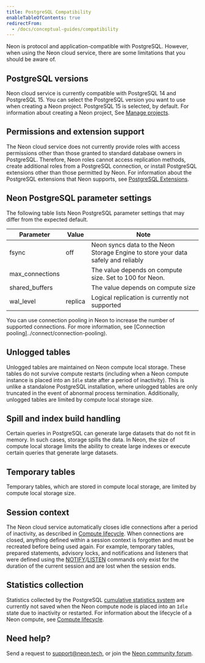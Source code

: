 ```yaml
---
title: PostgreSQL Compatibility
enableTableOfContents: true
redirectFrom:
  - /docs/conceptual-guides/compatibility
---
```


Neon is protocol and application-compatible with PostgreSQL. However, when using the Neon cloud service, there are some limitations that you should be aware of.

## PostgreSQL versions

Neon cloud service is currently compatible with PostgreSQL 14 and PostgreSQL 15. You can select the PostgreSQL version you want to use when creating a Neon project. PostgreSQL 15 is selected, by default. For information about creating a Neon project, See [Manage projects](../manage/projects).

## Permissions and extension support

The Neon cloud service does not currently provide roles with access permissions other than those granted to standard database owners in PostgreSQL. Therefore, Neon roles cannot access replication methods, create additional roles from a PostgreSQL connection, or install PostgreSQL extensions other than those permitted by Neon. For information about the PostgreSQL extensions that Neon supports, see [PostgreSQL Extensions](../extensions/pg-extensions).

<a id="default-parameters/"></a>

## Neon PostgreSQL parameter settings

The following table lists Neon PostgreSQL parameter settings that may differ from the expected default.

| Parameter       | Value   | Note                                                                              |
| --------------- | ------- | --------------------------------------------------------------------------------- |
| fsync           | off     | Neon syncs data to the Neon Storage Engine to store your data safely and reliably |
| max_connections |         | The value depends on compute size. Set to 100 for Neon.          |
| shared_buffers  |         | The value depends on compute size                                                 |
| wal_level       | replica | Logical replication is currently not supported                                    |

<Admonition type="note">
You can use connection pooling in Neon to increase the number of supported connections. For more information, see [Connection pooling]../connect/connection-pooling).
</Admonition>

## Unlogged tables

Unlogged tables are maintained on Neon compute local storage. These tables do not survive compute restarts (including when a Neon compute instance is placed into an `Idle` state after a period of inactivity). This is unlike a standalone PostgreSQL installation, where unlogged tables are only truncated in the event of abnormal process termination. Additionally, unlogged tables are limited by compute local storage size.

## Spill and index build handling

Certain queries in PostgreSQL can generate large datasets that do not fit in memory. In such cases, storage spills the data. In Neon, the size of compute local storage limits the ability to create large indexes or execute certain queries that generate large datasets.

## Temporary tables

Temporary tables, which are stored in compute local storage, are limited by compute local storage size.

## Session context

The Neon cloud service automatically closes idle connections after a period of inactivity, as described in [Compute lifecycle](/docs/conceptual-guides/compute-lifecycle/). When connections are closed, anything defined within a session context is forgotten and must be recreated before being used again. For example, temporary tables, prepared statements, advisory locks, and notifications and listeners that were defined using the [NOTIFY](https://www.postgresql.org/docs/14/sql-notify.html)/[LISTEN](https://www.postgresql.org/docs/14/sql-listen.html) commands only exist for the duration of the current session and are lost when the session ends.

## Statistics collection

Statistics collected by the PostgreSQL [cumulative statistics system](https://www.postgresql.org/docs/14/monitoring-stats.html) are currently not saved when the Neon compute node is placed into an `Idle` state due to inactivity or restarted. For information about the lifecycle of a Neon compute, see [Compute lifecycle](/docs/conceptual-guides/compute-lifecycle/).

## Need help?

Send a request to [support@neon.tech](mailto:support@neon.tech), or join the [Neon community forum](https://community.neon.tech/).
